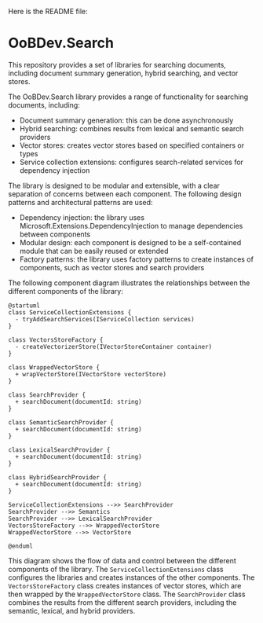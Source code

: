 Here is the README file:

# OoBDev.Search

This repository provides a set of libraries for searching documents, including document summary generation, hybrid searching, and vector stores.

The OoBDev.Search library provides a range of functionality for searching documents, including:

* Document summary generation: this can be done asynchronously
* Hybrid searching: combines results from lexical and semantic search providers
* Vector stores: creates vector stores based on specified containers or types
* Service collection extensions: configures search-related services for dependency injection

The library is designed to be modular and extensible, with a clear separation of concerns between each component. The following design patterns and architectural patterns are used:

* Dependency injection: the library uses Microsoft.Extensions.DependencyInjection to manage dependencies between components
* Modular design: each component is designed to be a self-contained module that can be easily reused or extended
* Factory patterns: the library uses factory patterns to create instances of components, such as vector stores and search providers

The following component diagram illustrates the relationships between the different components of the library:
```plantuml
@startuml
class ServiceCollectionExtensions {
  - tryAddSearchServices(IServiceCollection services)
}

class VectorsStoreFactory {
  - createVectorizerStore(IVectorStoreContainer container)
}

class WrappedVectorStore {
  + wrapVectorStore(IVectorStore vectorStore)
}

class SearchProvider {
  + searchDocument(documentId: string)
}

class SemanticSearchProvider {
  + searchDocument(documentId: string)
}

class LexicalSearchProvider {
  + searchDocument(documentId: string)
}

class HybridSearchProvider {
  + searchDocument(documentId: string)
}

ServiceCollectionExtensions -->> SearchProvider
SearchProvider -->> Semantics
SearchProvider -->> LexicalSearchProvider
VectorsStoreFactory -->> WrappedVectorStore
WrappedVectorStore -->> VectorStore

@enduml
```
This diagram shows the flow of data and control between the different components of the library. The `ServiceCollectionExtensions` class configures the libraries and creates instances of the other components. The `VectorsStoreFactory` class creates instances of vector stores, which are then wrapped by the `WrappedVectorStore` class. The `SearchProvider` class combines the results from the different search providers, including the semantic, lexical, and hybrid providers.